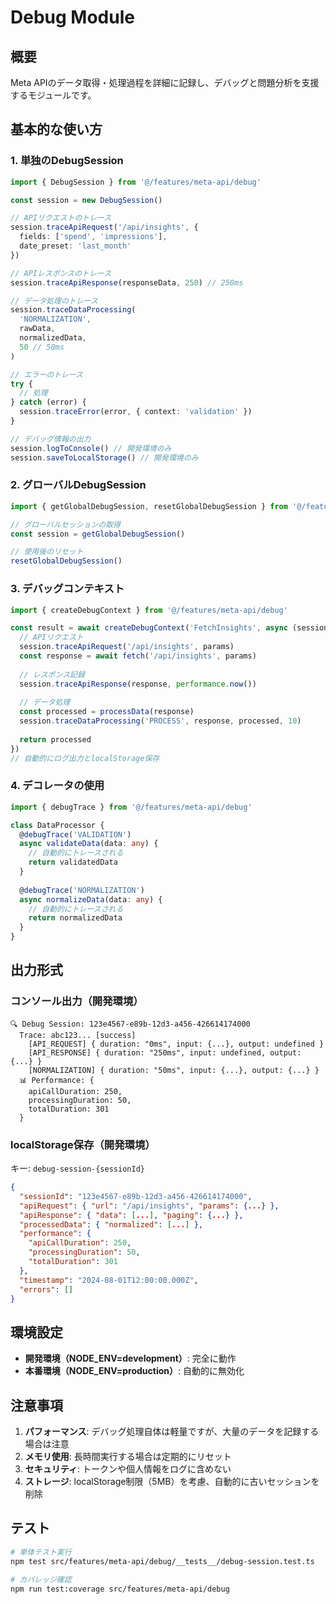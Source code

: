 # Debug Module

## 概要

Meta APIのデータ取得・処理過程を詳細に記録し、デバッグと問題分析を支援するモジュールです。

## 基本的な使い方

### 1. 単独のDebugSession

```typescript
import { DebugSession } from '@/features/meta-api/debug'

const session = new DebugSession()

// APIリクエストのトレース
session.traceApiRequest('/api/insights', {
  fields: ['spend', 'impressions'],
  date_preset: 'last_month'
})

// APIレスポンスのトレース
session.traceApiResponse(responseData, 250) // 250ms

// データ処理のトレース
session.traceDataProcessing(
  'NORMALIZATION',
  rawData,
  normalizedData,
  50 // 50ms
)

// エラーのトレース
try {
  // 処理
} catch (error) {
  session.traceError(error, { context: 'validation' })
}

// デバッグ情報の出力
session.logToConsole() // 開発環境のみ
session.saveToLocalStorage() // 開発環境のみ
```

### 2. グローバルDebugSession

```typescript
import { getGlobalDebugSession, resetGlobalDebugSession } from '@/features/meta-api/debug'

// グローバルセッションの取得
const session = getGlobalDebugSession()

// 使用後のリセット
resetGlobalDebugSession()
```

### 3. デバッグコンテキスト

```typescript
import { createDebugContext } from '@/features/meta-api/debug'

const result = await createDebugContext('FetchInsights', async (session) => {
  // APIリクエスト
  session.traceApiRequest('/api/insights', params)
  const response = await fetch('/api/insights', params)
  
  // レスポンス記録
  session.traceApiResponse(response, performance.now())
  
  // データ処理
  const processed = processData(response)
  session.traceDataProcessing('PROCESS', response, processed, 10)
  
  return processed
})
// 自動的にログ出力とlocalStorage保存
```

### 4. デコレータの使用

```typescript
import { debugTrace } from '@/features/meta-api/debug'

class DataProcessor {
  @debugTrace('VALIDATION')
  async validateData(data: any) {
    // 自動的にトレースされる
    return validatedData
  }
  
  @debugTrace('NORMALIZATION')
  async normalizeData(data: any) {
    // 自動的にトレースされる
    return normalizedData
  }
}
```

## 出力形式

### コンソール出力（開発環境）

```
🔍 Debug Session: 123e4567-e89b-12d3-a456-426614174000
  Trace: abc123... [success]
    [API_REQUEST] { duration: "0ms", input: {...}, output: undefined }
    [API_RESPONSE] { duration: "250ms", input: undefined, output: {...} }
    [NORMALIZATION] { duration: "50ms", input: {...}, output: {...} }
  📊 Performance: {
    apiCallDuration: 250,
    processingDuration: 50,
    totalDuration: 301
  }
```

### localStorage保存（開発環境）

キー: `debug-session-{sessionId}`

```json
{
  "sessionId": "123e4567-e89b-12d3-a456-426614174000",
  "apiRequest": { "url": "/api/insights", "params": {...} },
  "apiResponse": { "data": [...], "paging": {...} },
  "processedData": { "normalized": [...] },
  "performance": {
    "apiCallDuration": 250,
    "processingDuration": 50,
    "totalDuration": 301
  },
  "timestamp": "2024-08-01T12:00:00.000Z",
  "errors": []
}
```

## 環境設定

- **開発環境（NODE_ENV=development）**: 完全に動作
- **本番環境（NODE_ENV=production）**: 自動的に無効化

## 注意事項

1. **パフォーマンス**: デバッグ処理自体は軽量ですが、大量のデータを記録する場合は注意
2. **メモリ使用**: 長時間実行する場合は定期的にリセット
3. **セキュリティ**: トークンや個人情報をログに含めない
4. **ストレージ**: localStorage制限（5MB）を考慮、自動的に古いセッションを削除

## テスト

```bash
# 単体テスト実行
npm test src/features/meta-api/debug/__tests__/debug-session.test.ts

# カバレッジ確認
npm run test:coverage src/features/meta-api/debug
```